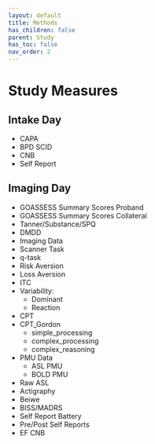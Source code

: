 ```yaml
---
layout: default
title: Methods
has_children: false
parent: Study
has_toc: false
nav_order: 2
---
```


# Study Measures
## Intake Day
- CAPA
- BPD SCID
- CNB
- Self Report

## Imaging Day
- GOASSESS Summary Scores Proband
- GOASSESS Summary Scores Collateral
- Tanner/Substance/SPQ
- DMDD
- Imaging Data
- Scanner Task 
- q-task 
- Risk Aversion
- Loss Aversion
- ITC
- Variability:
    - Dominant
    - Reaction
- CPT
- CPT_Gordon
    - simple_processing 
    - complex_processing
    - complex_reasoning
- PMU Data
    - ASL PMU
    - BOLD PMU
- Raw ASL 
- Actigraphy 
- Beiwe
- BISS/MADRS
- Self Report Battery 
- Pre/Post Self Reports
- EF CNB 

